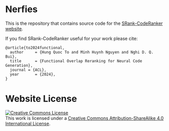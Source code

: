 # Nerfies

This is the repository that contains source code for the [SRank-CodeRanker website](https://fsoft-ai4code.github.io/srank-coderanker/).

If you find SRank-CodeRanker useful for your work please cite:
```
@article{to2024functional,
  author     = {Hung Quoc To and Minh Huynh Nguyen and Nghi D. Q. Bui},
  title      = {Functional Overlap Reranking for Neural Code Generation},
  journal = {ACL},
  year       = {2024},
}
```

# Website License
<a rel="license" href="http://creativecommons.org/licenses/by-sa/4.0/"><img alt="Creative Commons License" style="border-width:0" src="https://i.creativecommons.org/l/by-sa/4.0/88x31.png" /></a><br />This work is licensed under a <a rel="license" href="http://creativecommons.org/licenses/by-sa/4.0/">Creative Commons Attribution-ShareAlike 4.0 International License</a>.
